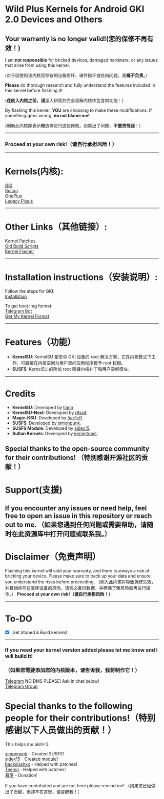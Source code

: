 # Wild Plus Kernels for Android GKI 2.0 Devices and Others

## Your warranty is no longer valid!(您的保修不再有效！)

I am **not responsible** for bricked devices, damaged hardware, or any issues that arise from using this kernel.

(对于因使用该内核而导致的设备损坏、硬件损坏或任何问题，我**概不负责**。)

**Please** do thorough research and fully understand the features included in this kernel before flashing it!

\(**在刷入内核之前，请**深入研究并完全理解内核中包含的功能！\)

By flashing this kernel, **YOU** are choosing to make these modifications. If something goes wrong, **do not blame me**!

\(刷新此内核即表示**你**选择进行这些修改。如果出了问题，**不要责怪我**！)

---

### Proceed at your own risk!（请自行承担风险！）

---

# Kernels(内核):
 
[GKI](https://github.com/WildPlusKernel/GKI_KernelSU_SUSFS)  
[Sultan](https://github.com/WildPlusKernel/Sultan_KernelSU_SUSFS)  
[OnePlus](https://github.com/WildPlusKernel/OnePlus_KernelSU_SUSFS)  
[Legacy Pixels](https://github.com/WildPlusKernel/Pixel_KernelSU_SUSFS)  

---

# Other Links（其他链接）:

[Kernel Patches](https://github.com/WildPlusKernel/kernel_patches)  
[Old Build Scripts](https://github.com/TheWildJames/kernel_build_scripts)  
[Kernel Flasher](https://github.com/capntrips/KernelFlasher/releases)  

---

# Installation instructions（安装说明）: 

Follow the steps for GKI:  
[Installation](https://kernelsu.org/guide/installation.html)

To get boot.img format:  
[Telegram Bot](https://t.me/wildpluskernel/22076)  
[Get My Kernel Format](https://github.com/TheWildJames/Get_My_Kernel_Format)

---

# Features（功能）

- **KernelSU**: KernelSU 是安卓 GKI 设备的 root 解决方案，它在内核模式下工作，可直接在内核空间为用户空间应用程序授予 root 权限。
- **SUSFS**: KernelSU 的附加 root 隐藏内核补丁和用户空间模块。

---

# Credits

- **KernelSU**: Developed by [tiann](https://github.com/tiann).
- **KernelSU-Next**: Developed by [rifsxd](https://github.com/rifsxd/KernelSU-Next).
- **Magic-KSU**: Developed by [5ec1cff](https://github.com/5ec1cff/KernelSU).  
- **SUSFS**: Developed by [simonpunk](https://gitlab.com/simonpunk/susfs4ksu.git).
- **SUSFS Module**: Developed by [sidex15](https://github.com/sidex15).
- **Sultan Kernels**: Developed by [kerneltoast](https://github.com/kerneltoast).

Special thanks to the open-source community for their contributions!
（特别感谢开源社区的贡献！）
---

# Support(支援)

If you encounter any issues or need help, feel free to open an issue in this repository or reach out to me.
（如果您遇到任何问题或需要帮助，请随时在此资源库中打开问题或联系我。）
---

# Disclaimer（免责声明）

Flashing this kernel will void your warranty, and there is always a risk of bricking your device. Please make sure to back up your data and ensure you understand the risks before proceeding.
（刷入此内核将导致保修失效，并且始终存在变砖设备的风险。请务必备份数据，并确保了解风险后再进行操作。）
**Proceed at your own risk!（请自行承担风险！）**

---

# To-DO

- [X] Get Stoned & Build kernels!

---

### If you need your kernel version added please let me know and I will build it!
### （如果您需要添加您的内核版本，请告诉我，我将制作它！）

[Telegram](https://t.me/TheWildJames) NO DMS PLEASE! Ask in chat below!  
[Telegram Group](https://t.me/wildpluskernel)  

# Special thanks to the following people for their contributions!（特别感谢以下人员做出的贡献！）
This helps me alot!<3

[simonpunk](https://gitlab.com/simonpunk/susfs4ksu.git) - Created SUSFS!  
[sidex15](https://github.com/sidex15) - Created module!  
[backslashxx](https://github.com/backslashxx) - Helped with patches!  
[Teemo](https://github.com/liqideqq) - Helped with patches!  
[幕落](https://github.com/MuLuo688) - Donation!

If you have contributed and are not here please remind me!
（如果您已经做出了贡献，但却不在这里，请提醒我！）
